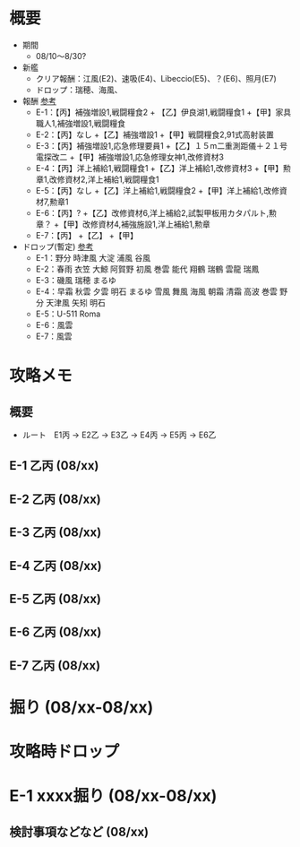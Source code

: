 <link rel="stylesheet" type="text/css" href="kancolle.css">

# 概要

* 期間
	* 08/10～8/30?
* 新艦
	* クリア報酬：江風(E2)、速吸(E4)、Libeccio(E5)、？(E6)、照月(E7)
	* ドロップ：瑞穂、海風、
* 報酬 [参考](http://zekamashi.net/category/201508-event/)
	* E-1：【丙】補強増設1,戦闘糧食2 + 【乙】伊良湖1,戦闘糧食1 +【甲】家具職人1,補強増設1,戦闘糧食
	* E-2：【丙】なし +【乙】補強増設1 +【甲】戦闘糧食2,91式高射装置
	* E-3：【丙】補強増設1,応急修理要員1 +【乙】１５m二重測距儀＋２１号電探改二 +【甲】補強増設1,応急修理女神1,改修資材3
	* E-4：【丙】洋上補給1,戦闘糧食1 +【乙】洋上補給1,改修資材3 +【甲】勲章1,改修資材2,洋上補給1,戦闘糧食1
	* E-5：【丙】なし +【乙】洋上補給1,戦闘糧食2 +【甲】洋上補給1,改修資材7,勲章1
	* E-6：【丙】? +【乙】改修資材6,洋上補給2,試製甲板用カタパルト,勲章？ +【甲】改修資材4,補強施設1,洋上補給1,勲章
	* E-7：【丙】 +【乙】 +【甲】
* ドロップ(暫定) [参考](http://kancolle.doorblog.jp/archives/44524435.html)
	* E-1：野分 時津風 大淀 浦風 谷風
	* E-2：春雨 衣笠	大鯨 阿賀野 初風 巻雲 能代 翔鶴 瑞鶴 雲龍 瑞鳳
	* E-3：磯風 瑞穂 まるゆ
	* E-4：早霜 秋雲 夕雲 明石 まるゆ 雪風 舞風 海風 朝霜 清霜 高波 巻雲 野分 天津風 矢矧 明石
	* E-5：U-511 Roma
	* E-6：風雲
	* E-7：風雲

# 攻略メモ

## 概要

* ルート　E1丙 → E2乙 → E3乙 → E4丙 → E5丙 → E6乙



## E-1 乙丙 (08/xx)

## E-2 乙丙 (08/xx)

## E-3 乙丙 (08/xx)

## E-4 乙丙 (08/xx)

## E-5 乙丙 (08/xx)

## E-6 乙丙 (08/xx)

## E-7 乙丙 (08/xx)

# 掘り (08/xx-08/xx)

# 攻略時ドロップ

# E-1 xxxx掘り (08/xx-08/xx)

## 検討事項などなど (08/xx)
